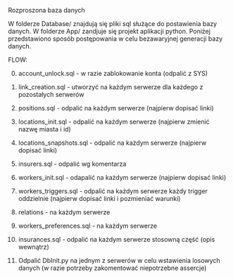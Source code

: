 Rozproszona baza danych

W folderze Database/ znajdują się pliki sql służące do postawienia bazy danych.
W folderze App/ zandjuje się projekt aplikacji python.
Poniżej przedstawiono sposób postępowania w celu bezawaryjnej generacji bazy danych.

FLOW:

0. account_unlock.sql - w razie zablokowanie konta (odpalić z SYS)
1. link_creation.sql - utworzyć na każdym serwerze dla każdego z pozostałych serwerów
2. positions.sql - odpalić na każdym serwerze (najpierw dopisać linki)
3. locations_init.sql - odpalić na każdym serwerze (najpierw zmienić nazwę miasta i id)
4. locations_snapshots.sql - odpalić na każdym serwerze (najpierw dopisać linki)
5. insurers.sql - odpalić wg komentarza
6. workers_init.sql - odapalić na każdym serwerze (najpierw dopisać linki)
7. workers_triggers.sql - odpalić na każdym serwerze każdy trigger oddzielnie (najpierw dopisać linki i pozmieniać warunki)
8. relations - na każdym serwerze
9. workers_preferences.sql - na każdym serwerze
10. insurances.sql - odpalić na każdym serwerze stosowną część (opis wewnątrz)

11. Odpalić DbInit.py na jednym z serwerów w celu wstawienia
losowych danych (w razie potrzeby zakomentować niepotrzebne assercje)
